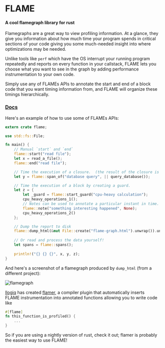 # FLAME
#### A cool flamegraph library for rust

Flamegraphs are a great way to view profiling information.
At a glance, they give you information about how much time your
program spends in critical sections of your code giving you some
much-needed insight into where optimizations may be needed.

Unlike tools like `perf` which have the OS interrupt your running
program repeatedly and reports on every function in your callstack,
FLAME lets you choose what you want to see in the graph by adding
performance instrumentation to your own code.

Simply use any of FLAMEs APIs to annotate the start and end of a
block code that you want timing information from, and FLAME will
organize these timings hierarchically.

### [Docs](https://docs.rs/flame/)

Here's an example of how to use some of FLAMEs APIs:

```rust
extern crate flame;

use std::fs::File;

fn main() {
    // Manual `start` and `end`
    flame::start("read file");
    let x = read_a_file();
    flame::end("read file");

    // Time the execution of a closure.  (the result of the closure is returned)
    let y = flame::span_of("database query", || query_database());

    // Time the execution of a block by creating a guard.
    let z = {
        let _guard = flame::start_guard("cpu-heavy calculation");
        cpu_heavy_operations_1();
        // Notes can be used to annotate a particular instant in time.
        flame::note("something interesting happened", None);
        cpu_heavy_operations_2()
    };

    // Dump the report to disk
    flame::dump_html(&mut File::create("flame-graph.html").unwrap()).unwrap();
    
    // Or read and process the data yourself!
    let spans = flame::spans();
    
    println!("{} {} {}", x, y, z);
}
```

And here's a screenshot of a flamegraph produced by `dump_html` (from a different project):

![flamegraph](./resources/screenshot.png "Flamegraph example")

[llogiq](https://github.com/llogiq) has created [flamer](https://github.com/llogiq/flamer),
a compiler plugin that automatically inserts FLAME instrumentation into annotated functions
allowing you to write code like

```rust
#[flame]
fn this_function_is_profiled() {
    ...
}
```

So if you are using a nightly version of rust, check it out; flamer is probably the easiest way
to use FLAME!
